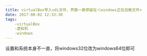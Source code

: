 ```yaml
---
title: virtualBox导入vdi文件，界面一直停留在＜windows正在加载文件>
date: 2017-08-02 12:33:30
tags:
    -virtualBox
    -虚拟机
    -windows
---
```


设置和系统本身不一直，将windows32位改为windows64位即可
